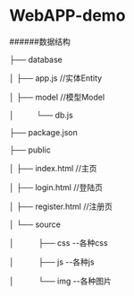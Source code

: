 # WebAPP-demo


######数据结构

<p>├── database</p> 
<p>│ ├── app.js //实体Entity  </p> 
<p>│ ├── model //模型Model</p> 
<p>│ &nbsp;&nbsp;&nbsp;&nbsp;&nbsp;&nbsp;&nbsp;&nbsp;&nbsp;└── db.js </p> 
<p>├── package.json</p> 
<p>├── public</p> 
<p>│   ├── index.html //主页</p> 
<p>│   ├── login.html //登陆页</p> 
<p>│   ├── register.html //注册页</p> 
<p>│   └── source </p> 
<p>│    &nbsp;&nbsp;&nbsp;&nbsp;&nbsp;&nbsp;&nbsp;&nbsp;&nbsp;&nbsp;├── css  --各种css </p> 
<p>│    &nbsp;&nbsp;&nbsp;&nbsp;&nbsp;&nbsp;&nbsp;&nbsp;&nbsp;&nbsp;├── js   --各种js </p> 
<p>│    &nbsp;&nbsp;&nbsp;&nbsp;&nbsp;&nbsp;&nbsp;&nbsp;&nbsp;&nbsp;└── img  --各种图片</p> 

